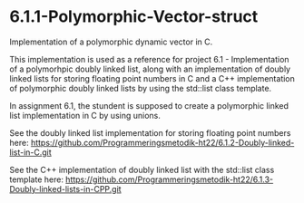# 6.1.1-Polymorphic-Vector-struct
Implementation of a polymorphic dynamic vector in C. 

This implementation is used as a reference for project 6.1 - Implementation of a polymorhpic doubly linked list,
along with an implementation of doubly linked lists for storing floating point numbers in C and a C++ implementation
of polymorphic doubly linked lists by using the std::list class template.

In assignment 6.1, the stundent is supposed to create a polymorphic linked list implementation in C by using unions.

See the doubly linked list implementation for storing floating point numbers here:
https://github.com/Programmeringsmetodik-ht22/6.1.2-Doubly-linked-list-in-C.git

See the C++ implementation of doubly linked list with the std::list class template here:
https://github.com/Programmeringsmetodik-ht22/6.1.3-Doubly-linked-lists-in-CPP.git
